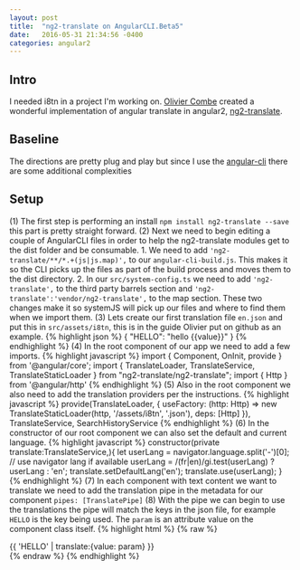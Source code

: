 ```yaml
---
layout: post
title:  "ng2-translate on AngularCLI.Beta5"
date:   2016-05-31 21:34:56 -0400
categories: angular2
---
```

## Intro
I needed i8tn in a project I'm working on.  [Olivier Combe][olivier] created a wonderful implementation of angular translate in angular2, [ng2-translate][translate]. 

## Baseline
The directions are pretty plug and play but since I use the [angular-cli][cli] there are some additional complexities

## Setup
(1) The first step is performing an install `npm install ng2-translate --save` this part is pretty straight forward. 
(2) Next we need to begin editing a couple of AngularCLI files in order to help the ng2-translate modules get to the dist folder and be consumable. 
    1. We need to add `'ng2-translate/**/*.+(js|js.map)',` to our `angular-cli-build.js`.  This makes it so the CLI picks up the files as part of the build process and moves them to the dist directory.
    2. In our `src/system-config.ts` we need to add `'ng2-translate',` to the third party barrels section and `'ng2-translate':'vendor/ng2-translate',` to the map section. These two changes make it so systemJS will pick up our files and where to find them when we import them.
(3) Lets create our first translation file `en.json` and put this in `src/assets/i8tn`, this is in the guide Olivier put on github as an example.
{% highlight json %}
{
    "HELLO": "hello {{value}}"
}
{% endhighlight %}
(4) In the root component of our app we need to add a few imports.
{% highlight javascript %}
import { Component, OnInit, provide } from '@angular/core';
import { TranslateLoader, TranslateService, TranslateStaticLoader } from "ng2-translate/ng2-translate";
import { Http } from '@angular/http'
{% endhighlight %}
(5) Also in the root component we also need to add the translation providers per the instructions. 
{% highlight javascript %}
provide(TranslateLoader, {
  useFactory: (http: Http) => new TranslateStaticLoader(http, '/assets/i8tn', '.json'),
  deps: [Http]
}),
TranslateService, SearchHistoryService 
{% endhighlight %}
(6) In the constructor of our root component we can also set the default and current language. 
{% highlight javascript %}
constructor(private translate:TranslateService,){
    let userLang = navigator.language.split('-')[0]; // use navigator lang if available
    userLang = /(fr|en)/gi.test(userLang) ? userLang : 'en';
    translate.setDefaultLang('en');
    translate.use(userLang);
}
{% endhighlight %}
(7) In each component with text content we want to translate we need to add the translation pipe in the metadata for our component `pipes: [TranslatePipe]`
(8) With the pipe we can begin to use the translations the pipe will match the keys in the json file, for example `HELLO` is the key being used. The `param` is an attribute value on the component class itself.
{% highlight html %}
 {% raw %}
<div>{{ 'HELLO' | translate:{value: param} }}</div>
 {% endraw %}
{% endhighlight %}

[translate]: https://github.com/ocombe/ng2-translate
[olivier]: https://twitter.com/ocombe
[cli]: https://github.com/angular/angular-cli